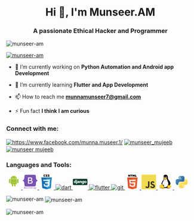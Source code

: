 <h1 align="center">Hi 👋, I'm Munseer.AM</h1>
<h3 align="center">A passionate Ethical Hacker and Programmer</h3>

<p align="left"> <img src="https://komarev.com/ghpvc/?username=munseer-am&label=Profile%20views&color=0e75b6&style=flat" alt="munseer-am" /> </p>

<p align="left"> <a href="https://github.com/ryo-ma/github-profile-trophy"><img src="https://github-profile-trophy.vercel.app/?username=munseer-am" alt="munseer-am" /></a> </p>

- 🔭 I’m currently working on **Python Automation and Android app Development**

- 🌱 I’m currently learning **Flutter and App Development**

- 📫 How to reach me **munnamunseer7@gmail.com**

- ⚡ Fun fact **I think I am curious**

<h3 align="left">Connect with me:</h3>
<p align="left">
<a href="https://fb.com/https://www.facebook.com/munna.museer.1/" target="blank"><img align="center" src="https://raw.githubusercontent.com/rahuldkjain/github-profile-readme-generator/master/src/images/icons/Social/facebook.svg" alt="https://www.facebook.com/munna.museer.1/" height="30" width="40" /></a>
<a href="https://instagram.com/munseer_mujeeb" target="blank"><img align="center" src="https://raw.githubusercontent.com/rahuldkjain/github-profile-readme-generator/master/src/images/icons/Social/instagram.svg" alt="munseer_mujeeb" height="30" width="40" /></a>
<a href="https://www.hackerrank.com/munseer mujeeb" target="blank"><img align="center" src="https://raw.githubusercontent.com/rahuldkjain/github-profile-readme-generator/master/src/images/icons/Social/hackerrank.svg" alt="munseer mujeeb" height="30" width="40" /></a>
</p>

<h3 align="left">Languages and Tools:</h3>
<p align="left"> <a href="https://developer.android.com" target="_blank" rel="noreferrer"> <img src="https://raw.githubusercontent.com/devicons/devicon/master/icons/android/android-original-wordmark.svg" alt="android" width="40" height="40"/> </a> <a href="https://getbootstrap.com" target="_blank" rel="noreferrer"> <img src="https://raw.githubusercontent.com/devicons/devicon/master/icons/bootstrap/bootstrap-plain-wordmark.svg" alt="bootstrap" width="40" height="40"/> </a> <a href="https://www.w3schools.com/css/" target="_blank" rel="noreferrer"> <img src="https://raw.githubusercontent.com/devicons/devicon/master/icons/css3/css3-original-wordmark.svg" alt="css3" width="40" height="40"/> </a> <a href="https://dart.dev" target="_blank" rel="noreferrer"> <img src="https://www.vectorlogo.zone/logos/dartlang/dartlang-icon.svg" alt="dart" width="40" height="40"/> </a> <a href="https://www.djangoproject.com/" target="_blank" rel="noreferrer"> <img src="https://raw.githubusercontent.com/devicons/devicon/master/icons/django/django-original.svg" alt="django" width="40" height="40"/> </a> <a href="https://flutter.dev" target="_blank" rel="noreferrer"> <img src="https://www.vectorlogo.zone/logos/flutterio/flutterio-icon.svg" alt="flutter" width="40" height="40"/> </a> <a href="https://git-scm.com/" target="_blank" rel="noreferrer"> <img src="https://www.vectorlogo.zone/logos/git-scm/git-scm-icon.svg" alt="git" width="40" height="40"/> </a> <a href="https://www.w3.org/html/" target="_blank" rel="noreferrer"> <img src="https://raw.githubusercontent.com/devicons/devicon/master/icons/html5/html5-original-wordmark.svg" alt="html5" width="40" height="40"/> </a> <a href="https://developer.mozilla.org/en-US/docs/Web/JavaScript" target="_blank" rel="noreferrer"> <img src="https://raw.githubusercontent.com/devicons/devicon/master/icons/javascript/javascript-original.svg" alt="javascript" width="40" height="40"/> </a> <a href="https://www.linux.org/" target="_blank" rel="noreferrer"> <img src="https://raw.githubusercontent.com/devicons/devicon/master/icons/linux/linux-original.svg" alt="linux" width="40" height="40"/> </a> <a href="https://www.python.org" target="_blank" rel="noreferrer"> <img src="https://raw.githubusercontent.com/devicons/devicon/master/icons/python/python-original.svg" alt="python" width="40" height="40"/> </a> </p>

<p><img align="left" src="https://github-readme-stats.vercel.app/api/top-langs?username=munseer-am&show_icons=true&locale=en&layout=compact" alt="munseer-am" /></p>

<p>&nbsp;<img align="center" src="https://github-readme-stats.vercel.app/api?username=munseer-am&show_icons=true&locale=en" alt="munseer-am" /></p>

<p><img align="center" src="https://github-readme-streak-stats.herokuapp.com/?user=munseer-am&" alt="munseer-am" /></p>
